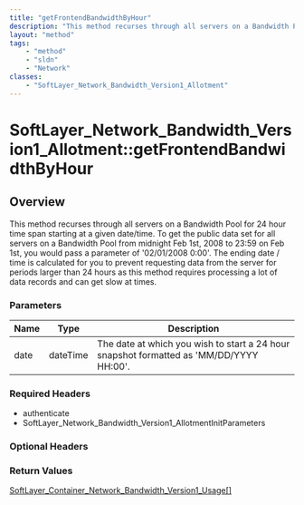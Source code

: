 ```yaml
---
title: "getFrontendBandwidthByHour"
description: "This method recurses through all servers on a Bandwidth Pool for 24 hour time span starting at a given date/time. To get... "
layout: "method"
tags:
    - "method"
    - "sldn"
    - "Network"
classes:
    - "SoftLayer_Network_Bandwidth_Version1_Allotment"
---
```

# SoftLayer_Network_Bandwidth_Version1_Allotment::getFrontendBandwidthByHour
## Overview 
This method recurses through all servers on a Bandwidth Pool for 24 hour time span starting at a given date/time. To get the public data set for all servers on a Bandwidth Pool from midnight Feb 1st, 2008 to 23:59 on Feb 1st, you would pass a parameter of '02/01/2008 0:00'.  The ending date / time is calculated for you to prevent requesting data from the server for periods larger than 24 hours as this method requires processing a lot of data records and can get slow at times. 

### Parameters 
|Name | Type | Description |
| --- | --- | --- |
|date| dateTime| The date at which you wish to start a 24 hour snapshot formatted as 'MM/DD/YYYY HH:00'.|


### Required Headers
* authenticate
* SoftLayer_Network_Bandwidth_Version1_AllotmentInitParameters

### Optional Headers

### Return Values
<a href='/reference/datatypes/SoftLayer_Container_Network_Bandwidth_Version1_Usage'>SoftLayer_Container_Network_Bandwidth_Version1_Usage[] </a>

